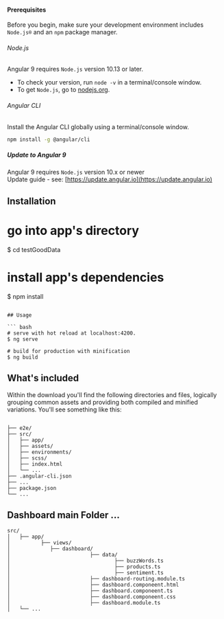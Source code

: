 
#### Prerequisites
Before you begin, make sure your development environment includes `Node.js®` and an `npm` package manager.

###### Node.js
Angular 9 requires `Node.js` version 10.13 or later.

- To check your version, run `node -v` in a terminal/console window.
- To get `Node.js`, go to [nodejs.org](https://nodejs.org/).

###### Angular CLI
Install the Angular CLI globally using a terminal/console window.
```bash
npm install -g @angular/cli
```

##### Update to Angular 9
Angular 9 requires `Node.js` version 10.x or newer    
Update guide - see: [https://update.angular.io](https://update.angular.io)

## Installation



# go into app's directory
$ cd testGoodData

# install app's dependencies
$ npm install
```

## Usage

``` bash
# serve with hot reload at localhost:4200.
$ ng serve

# build for production with minification
$ ng build
```

## What's included

Within the download you'll find the following directories and files, logically grouping common assets and providing both compiled and minified variations. You'll see something like this:

```

├── e2e/
├── src/
│   ├── app/
│   ├── assets/
│   ├── environments/
│   ├── scss/
│   ├── index.html
│   └── ...
├── .angular-cli.json
├── ...
├── package.json
└── ...
```

## Dashboard main Folder ...

```
src/
│   ├── app/
│          ├── views/
│             ├── dashboard/
│                          ├── data/
│                                  ├── buzzWords.ts
│                                  ├── products.ts
│                                  ├── sentiment.ts
│                          ├── dashboard-routing.module.ts
│                          ├── dashboard.componeent.html
│                          ├── dashboard.componeent.ts
│                          ├── dashboard.componeent.css
│                          ├── dashboard.module.ts
│   └── ...
```